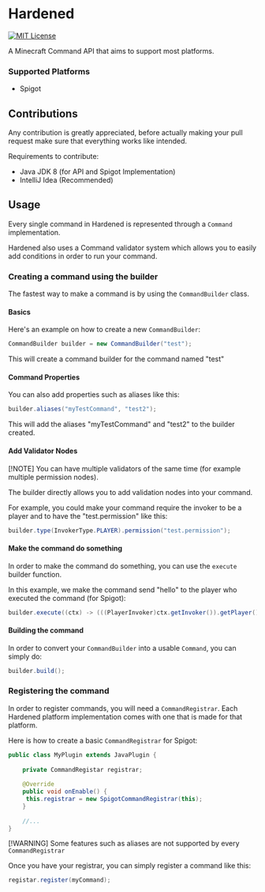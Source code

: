 # Hardened
[![MIT License](https://img.shields.io/badge/license-MIT-blue)](LICENSE)

A Minecraft Command API that aims to support most platforms.

### Supported Platforms
- Spigot

## Contributions

Any contribution is greatly appreciated, before actually making your pull request make sure that everything works like intended.

Requirements to contribute:
- Java JDK 8 (for API and Spigot Implementation)
- IntelliJ Idea (Recommended)

## Usage
Every single command in Hardened is represented through a `Command` implementation.

Hardened also uses a Command validator system which allows you to easily add conditions in order to run your command.

### Creating a command using the builder
The fastest way to make a command is by using the `CommandBuilder` class.

#### Basics
Here's an example on how to create a new `CommandBuilder`:
```java
CommandBuilder builder = new CommandBuilder("test");
```
This will create a command builder for the command named "test"

#### Command Properties
You can also add properties such as aliases like this:
```java
builder.aliases("myTestCommand", "test2");
```
This will add the aliases "myTestCommand" and "test2" to the builder created.

#### Add Validator Nodes

[!NOTE]
You can have multiple validators of the same time (for example multiple permission nodes).

The builder directly allows you to add validation nodes into your command.

For example, you could make your command require the invoker to be a player and to have the "test.permission" like this:
```java
builder.type(InvokerType.PLAYER).permission("test.permission");
```

#### Make the command do something
In order to make the command do something, you can use the `execute` builder function.

In this example, we make the command send "hello" to the player who executed the command (for Spigot):
```java
builder.execute((ctx) -> (((PlayerInvoker)ctx.getInvoker()).getPlayer()).sendMessage("Hello"))
```

#### Building the command
In order to convert your `CommandBuilder` into a usable `Command`, you can simply do:
```java
builder.build();
```

### Registering the command
In order to register commands, you will need a `CommandRegistrar`. Each Hardened platform implementation comes with one that is made for that platform.

Here is how to create a basic `CommandRegistrar` for Spigot:
```java
public class MyPlugin extends JavaPlugin {
    
    private CommandRegistar registrar;
    
    @Override
    public void onEnable() {
     this.registrar = new SpigotCommandRegistrar(this);   
    }
    
    //...
}
```

[!WARNING]
Some features such as aliases are not supported by every `CommandRegistrar`

Once you have your registrar, you can simply register a command like this:
```java
registar.register(myCommand);
```